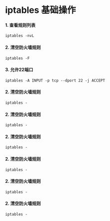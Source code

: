 # iptables 基础操作

#### 1. 查看规则列表

```
iptables -nvL
```

#### 2. 清空防火墙规则

```
iptables -F
```

#### 3. 允许22端口

```
iptables -A INPUT -p tcp --dport 22 -j ACCEPT
```

#### 2. 清空防火墙规则

```
iptables -
```
#### 2. 清空防火墙规则

```
iptables -
```
#### 2. 清空防火墙规则

```
iptables -
```
#### 2. 清空防火墙规则

```
iptables -
```
#### 2. 清空防火墙规则

```
iptables -
```


#### 2. 清空防火墙规则

```
iptables -
```
